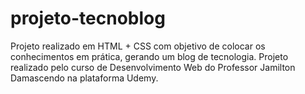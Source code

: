 # projeto-tecnoblog
Projeto realizado em HTML + CSS com objetivo de colocar os conhecimentos em prática, gerando um blog de tecnologia. Projeto realizado pelo curso de Desenvolvimento Web do Professor Jamilton Damascendo na plataforma Udemy.
